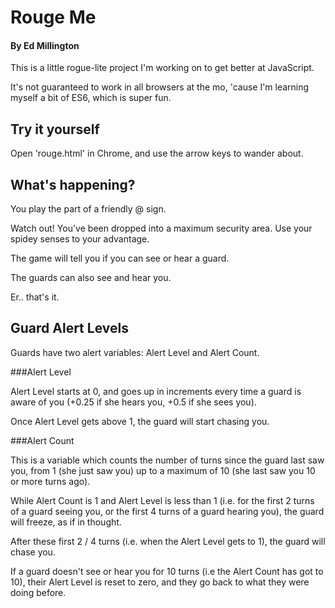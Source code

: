 # Rouge Me

#### By Ed Millington

This is a little rogue-lite project I'm working on to get better at JavaScript.

It's not guaranteed to work in all browsers at the mo, 'cause I'm learning myself a bit of ES6, which is super fun.

## Try it yourself

Open 'rouge.html' in Chrome, and use the arrow keys to wander about.

## What's happening?

You play the part of a friendly @ sign.

Watch out! You've been dropped into a maximum security area. Use your spidey senses to your advantage.

The game will tell you if you can see or hear a guard.

The guards can also see and hear you.

Er.. that's it.

## Guard Alert Levels

Guards have two alert variables: Alert Level and Alert Count.

###Alert Level 

Alert Level starts at 0, and goes up in increments every time a guard is aware of you (+0.25 if she hears you, +0.5 if she sees you).

Once Alert Level gets above 1, the guard will start chasing you.

###Alert Count

This is a variable which counts the number of turns since the guard last saw you, from 1 (she just saw you) up to a maximum of 10 (she last saw you 10 or more turns ago).

While Alert Count is 1 and Alert Level is less than 1 (i.e. for the first 2 turns of a guard seeing you, or the first 4 turns of a guard hearing you), the guard will freeze, as if in thought.

After these first 2 / 4 turns (i.e. when the Alert Level gets to 1), the guard will chase you.

If a guard doesn't see or hear you for 10 turns (i.e the Alert Count has got to 10), their Alert Level is reset to zero, and they go back to what they were doing before.